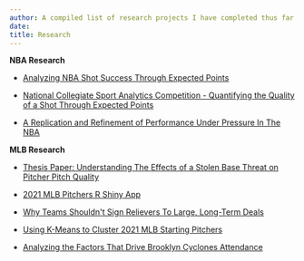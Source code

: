 ```yaml
---
author: A compiled list of research projects I have completed thus far both in and out of the classroom.
date: 
title: Research
---
```

__NBA Research__

- [Analyzing NBA Shot Success Through Expected Points](https://takeanumber.substack.com/p/analyzing-nba-shot-success-through?s=w)

- [National Collegiate Sport Analytics Competition - Quantifying the Quality of a Shot Through Expected Points ](https://docs.google.com/presentation/d/1H4aPymJF2WgN0WMY8sUEYIVomCy1vBAXdolnWLChTO8/edit?usp=sharing)

- [A Replication and Refinement of Performance Under Pressure In The NBA](https://docs.google.com/document/d/1lwk7nSUeV_zE2CV8qxzEN0s6nFHxfU4gn3unTv2hEog/export?format=pdf)

__MLB Research__

- [Thesis Paper: Understanding The Effects of a Stolen Base Threat on Pitcher Pitch Quality](https://docs.google.com/document/d/1pdcP88XfqqmGJdwRcVb2q7U1OEgGWZKuH551xw1mNow/export?format=pdf)

- [2021 MLB Pitchers R Shiny App](https://afborell.shinyapps.io/Pitcher_Visualization_R/)

- [Why Teams Shouldn't Sign Relievers To Large, Long-Term Deals](https://takeanumber.substack.com/p/why-teams-shouldnt-sign-relievers?s=w)

- [Using K-Means to Cluster 2021 MLB Starting Pitchers](https://takeanumber.substack.com/p/clustering-2021-mlb-starting-pitchers?s=w)

- [Analyzing the Factors That Drive Brooklyn Cyclones Attendance](https://docs.google.com/presentation/d/13QSYdzsz7pVuHtpyJrEjAx6MY1LfaMV0/export?format=pdf)